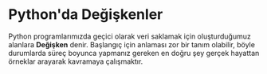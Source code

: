 # Python'da Değişkenler

Python programlarımızda geçici olarak veri saklamak için oluşturduğumuz alanlara **Değişken** denir. Başlangıç için anlaması zor bir tanım olabilir, böyle durumlarda süreç boyunca yapmanız gereken en doğru şey gerçek hayattan örneklar arayarak kavramaya çalışmaktır.
